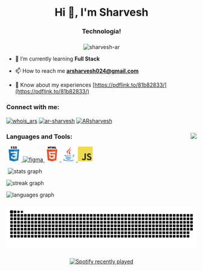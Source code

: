 <h1 align="center">Hi 👋, I'm Sharvesh</h1>
<h3 align="center">Technologia!</h3>

###

<p align="center"> <img src="https://komarev.com/ghpvc/?username=sharvesh-ar&label=Profile%20views&color=0e75b6&style=flat" alt="sharvesh-ar" /> </p>

- 🌱 I’m currently learning **Full Stack**

- 📫 How to reach me **arsharvesh024@gmail.com**

- 📄 Know about my experiences [https://pdflink.to/81b82833/](https://pdflink.to/81b82833/)

<h3 align="left">Connect with me:</h3>
<p align="left">
<a href="https://twitter.com/whois_ars" target="blank"><img align="center" src="https://raw.githubusercontent.com/rahuldkjain/github-profile-readme-generator/master/src/images/icons/Social/twitter.svg" alt="whois_ars" height="30" width="40" /></a>
<a href="https://linkedin.com/in/ar-sharvesh" target="blank"><img align="center" src="https://raw.githubusercontent.com/rahuldkjain/github-profile-readme-generator/master/src/images/icons/Social/linked-in-alt.svg" alt="ar-sharvesh" height="30" width="40" /></a>
<a href="https://leetcode.com/u/ARsharvesh" target="blank"><img align="center" src="https://raw.githubusercontent.com/rahuldkjain/github-profile-readme-generator/master/src/images/icons/Social/leet-code.svg" alt="ARsharvesh" height="30" width="40" /></a>
</p>

###

<img align="right" height="145" src="https://media4.giphy.com/media/v1.Y2lkPTc5MGI3NjExMG0wNW9hcWp6NnpmMXlyNWUwcXF6MHlncHNkYThidjVoYXl2b3ZuYiZlcD12MV9pbnRlcm5hbF9naWZfYnlfaWQmY3Q9Zw/CTX0ivSQbI78A/giphy.gif"  />

###

<h3 align="left">Languages and Tools:</h3>
<p align="left"> <a href="https://www.w3schools.com/css/" target="_blank" rel="noreferrer"> <img src="https://raw.githubusercontent.com/devicons/devicon/master/icons/css3/css3-original-wordmark.svg" alt="css3" width="40" height="40"/> </a> <a href="https://www.figma.com/" target="_blank" rel="noreferrer"> <img src="https://www.vectorlogo.zone/logos/figma/figma-icon.svg" alt="figma" width="40" height="40"/> </a> <a href="https://www.w3.org/html/" target="_blank" rel="noreferrer"> <img src="https://raw.githubusercontent.com/devicons/devicon/master/icons/html5/html5-original-wordmark.svg" alt="html5" width="40" height="40"/> </a> <a href="https://www.java.com" target="_blank" rel="noreferrer"> <img src="https://raw.githubusercontent.com/devicons/devicon/master/icons/java/java-original.svg" alt="java" width="40" height="40"/> </a> <a href="https://developer.mozilla.org/en-US/docs/Web/JavaScript" target="_blank" rel="noreferrer"> <img src="https://raw.githubusercontent.com/devicons/devicon/master/icons/javascript/javascript-original.svg" alt="javascript" width="40" height="40"/> </a> </p>

<p >&nbsp;<img src="https://github-readme-stats.vercel.app/api?username=sharvesh-ar&hide_title=false&hide_rank=false&show_icons=true&include_all_commits=true&count_private=true&disable_animations=false&theme=aura&locale=en&hide_border=true" height="150" alt="stats graph"  /></p>

<p ><img src="https://streak-stats.demolab.com?user=sharvesh-ar&locale=en&mode=daily&theme=aura&hide_border=true&border_radius=5" height="150" alt="streak graph"  /></p>

<img src="https://github-readme-stats.vercel.app/api/top-langs?username=sharvesh-ar&locale=en&hide_title=true&layout=compact&card_width=320&langs_count=5&theme=material-palenight&hide_border=true" height="100" alt="languages graph"  />  

###

<picture>
  <source media="(prefers-color-scheme: dark)" srcset="https://raw.githubusercontent.com/sharveshr/sharveshr/output/github-snake-dark.svg" />
  <source media="(prefers-color-scheme: light)" srcset="https://raw.githubusercontent.com/sharveshr/sharveshr/output/github-snake.svg" />
  <img alt="github-snake" src="https://raw.githubusercontent.com/sharveshr/sharveshr/output/github-snake.svg" />
</picture>

###

<div align="center">
  <a href="https://open.spotify.com/user/31ckby7ben2awdfzgkurtpn6gqsa">
    <img src="https://spotify-recently-played-readme.vercel.app/api?user=31ckby7ben2awdfzgkurtpn6gqsa&count=1" alt="Spotify recently played"  />
  </a>
</div>

